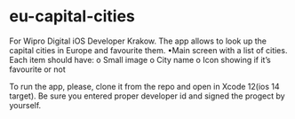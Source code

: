 # eu-capital-cities
For Wipro Digital iOS Developer Krakow. The app allows to look up the capital cities in Europe and favourite them. •Main screen with a list of cities. Each item should have: o Small image o City name o Icon showing if it’s favourite or not


To run the app, please, clone it from the repo and open in Xcode 12(ios 14 target).
Be sure you entered proper developer id and signed the progect by yourself.

